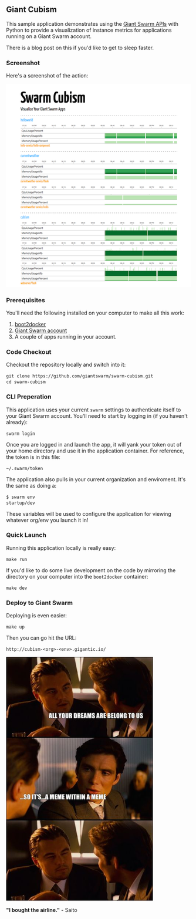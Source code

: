 ## Giant Cubism
This sample application demonstrates using the [Giant Swarm APIs](https://docs.giantswarm.io/reference/api) with Python to provide a visualization of instance metrics for applications running on a Giant Swarm account.

There is a blog post on this if you'd like to get to sleep faster.

### Screenshot
Here's a screenshot of the action:

![action](https://raw.githubusercontent.com/giantswarm/swarm-cubism/master/static/img/screenshot.png)

### Prerequisites
You'll need the following installed on your computer to make all this work:

1. [boot2docker](https://github.com/giantswarm/boot2docker#getting-boot2docker-going-on-os-x)
1. [Giant Swarm account](https://giantswarm.io/request-invite/)
1. A couple of apps running in your account.

### Code Checkout
Checkout the repository locally and switch into it:

    git clone https://github.com/giantswarm/swarm-cubism.git
    cd swarm-cubism

### CLI Preperation
This application uses your current `swarm` settings to authenticate itself to your Giant Swarm account. You'll need to start by logging in (if you haven't already):

    swarm login

Once you are logged in and launch the app, it will yank your token out of your home directory and use it in the application container. For reference, the token is in this file:

    ~/.swarm/token
    
The application also pulls in your current organization and enviroment. It's the same as doing a:

    $ swarm env
    startup/dev

These variables will be used to configure the application for viewing whatever org/env you launch it in!

### Quick Launch
Running this application locally is really easy:

    make run

If you'd like to do some live development on the code by mirroring the directory on your computer into the `boot2docker` container:

    make dev

### Deploy to Giant Swarm
Deploying is even easier:

    make up

Then you can go hit the URL:

    http://cubism-<org>-<env>.gigantic.io/
    
![meme within a meme](https://github.com/giantswarm/swarm-cubism/blob/master/static/img/meme.jpg)

**"I bought the airline."** - Saito
